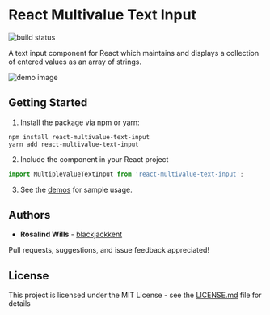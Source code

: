 # React Multivalue Text Input

![build status](https://travis-ci.org/blackjackkent/react-multivalue-text-input.svg?branch=master)

A text input component for React which maintains and displays a collection of entered values as an array of strings.

![demo image](https://78.media.tumblr.com/29d3a4520cf60d077875017e6027a9e7/tumblr_p7g1fef5wq1qfjrmjo1_1280.gif)

## Getting Started

1. Install the package via npm or yarn:

```
npm install react-multivalue-text-input
yarn add react-multivalue-text-input
```

2. Include the component in your React project

```js
import MultipleValueTextInput from 'react-multivalue-text-input';
```

3. See the [demos](https://blackjackkent.github.io/react-multivalue-text-input/styleguide/) for sample usage.

## Authors

-   **Rosalind Wills** - [blackjackkent](https://github.com/blackjackkent)

Pull requests, suggestions, and issue feedback appreciated!

## License

This project is licensed under the MIT License - see the [LICENSE.md](LICENSE.md) file for details
